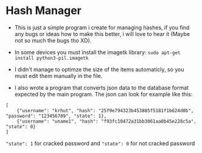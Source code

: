 # Hash Manager

- This is just a simple program i create for managing hashes, if you find any bugs or ideas how to make this better, i will love to hear it (Maybe not so much the bugs tho XD).

- In some devices you must install the imagetk library: ```sudo apt-get install python3-pil.imagetk```

- I didn't manage to optimze the size of the items automaticly, so you must edit them manually in the file.

- I also wrote a program that converts json data to the database format expected by the main program. The json can look for example like this:
```
[
    {"username": "krhut", "hash": "25f9e794323b453885f5181f1b624d0b", "password": "123456789", "state": 1},
    {"username": "uname1", "hash": "f93fc10472a31bb3061aa0b45e228c5a", "state": 0}
]
```

```"state": 1``` for cracked password and ```"state": 0``` for not cracked password
